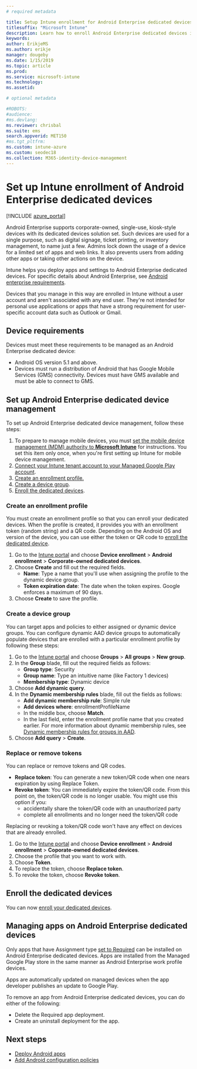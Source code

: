 ```yaml
---
# required metadata

title: Setup Intune enrollment for Android Enterprise dedicated devices
titlesuffix: "Microsoft Intune"
description: Learn how to enroll Android Enterprise dedicated devices in Intune.
keywords:
author: ErikjeMS 
ms.author: erikje
manager: dougeby
ms.date: 1/15/2019
ms.topic: article
ms.prod:
ms.service: microsoft-intune
ms.technology:
ms.assetid: 

# optional metadata

#ROBOTS:
#audience:
#ms.devlang:
ms.reviewer: chrisbal
ms.suite: ems
search.appverid: MET150
#ms.tgt_pltfrm:
ms.custom: intune-azure
ms.custom: seodec18
ms.collection: M365-identity-device-management
---
```


# Set up Intune enrollment of Android Enterprise dedicated devices

[!INCLUDE [azure_portal](./includes/azure_portal.md)]

Android Enterprise supports corporate-owned, single-use, kiosk-style devices with its dedicated devices solution set. Such devices are used for a single purpose, such as digital signage, ticket printing, or inventory management, to name just a few. Admins lock down the usage of a device for a limited set of apps and web links. It also prevents users from adding other apps or taking other actions on the device.

Intune helps you deploy apps and settings to Android Enterprise dedicated devices. For specific details about Android Enterprise, see [Android enterprise requirements](https://support.google.com/work/android/answer/6174145?hl=en&ref_topic=6151012).

Devices that you manage in this way are enrolled in Intune without a user account and aren't associated with any end user. They're not intended for personal use applications or apps that have a strong requirement for user-specific account data such as Outlook or Gmail.

## Device requirements

Devices must meet these requirements to be managed as an Android Enterprise dedicated device:

- Android OS version 5.1 and above.
- Devices must run a distribution of Android that has Google Mobile Services (GMS) connectivity. Devices must have GMS available and must be able to connect to GMS.

## Set up Android Enterprise dedicated device management

To set up Android Enterprise dedicated device management, follow these steps:

1. To prepare to manage mobile devices, you must [set the mobile device management (MDM) authority to **Microsoft Intune**](mdm-authority-set.md) for instructions. You set this item only once, when you're first setting up Intune for mobile device management.
2. [Connect your Intune tenant account to your Managed Google Play account](connect-intune-android-enterprise.md).
3. [Create an enrollment profile.](#create-an-enrollment-profile)
4. [Create a device group](#create-a-device-group).
5. [Enroll the dedicated devices](#enroll-the-dedicated-devices).

### Create an enrollment profile

You must create an enrollment profile so that you can enroll your dedicated devices. When the profile is created, it provides you with an enrollment token (random string) and a QR code. Depending on the Android OS and version of the device, you can use either the token or QR code to [enroll the dedicated device](#enroll-the-dedicated-devices).

1. Go to the [Intune portal](https://portal.azure.com) and choose **Device enrollment** > **Android enrollment** > **Corporate-owned dedicated devices**.
2. Choose **Create** and fill out the required fields.
    - **Name**: Type a name that you'll use when assigning the profile to the dynamic device group.
    - **Token expiration date**: The date when the token expires. Google enforces a maximum of 90 days.
3. Choose **Create** to save the profile.

### Create a device group

You can target apps and policies to either assigned or dynamic device groups. You can configure dynamic AAD device groups to automatically populate devices that are enrolled with a particular enrollment profile by following these steps:

1. Go to the [Intune portal](https://portal.azure.com) and choose **Groups** > **All groups** > **New group**.
2. In the **Group** blade, fill out the required fields as follows:
    - **Group type**: Security
    - **Group name**: Type an intuitive name (like Factory 1 devices)
    - **Membership type**: Dynamic device
3. Choose **Add dynamic query**.
4. In the **Dynamic membership rules** blade, fill out the fields as follows:
    - **Add dynamic membership rule**: Simple rule
    - **Add devices where**: enrollmentProfileName
    - In the middle box, choose **Match**.
    - In the last field, enter the enrollment profile name that you created earlier.
    For more information about dynamic membership rules, see [Dynamic membership rules for groups in AAD](https://docs.microsoft.com/azure/active-directory/users-groups-roles/groups-dynamic-membership). 
5. Choose **Add query** > **Create**.

### Replace or remove tokens

You can replace or remove tokens and QR codes.

- **Replace token**: You can generate a new token/QR code when one nears expiration by using Replace Token.
- **Revoke token**: You can immediately expire the token/QR code. From this point on, the token/QR code is no longer usable. You might use this option if you:
    - accidentally share the token/QR code with an unauthorized party
    - complete all enrollments and no longer need the token/QR code

Replacing or revoking a token/QR code won't have any effect on devices that are already enrolled.

1. Go to the [Intune portal](https://portal.azure.com) and choose **Device enrollment** > **Android enrollment** > **Coporate-owned dedicated devices**.
2. Choose the profile that you want to work with.
3. Choose **Token**.
4. To replace the token, choose **Replace token**.
5. To revoke the token, choose **Revoke token**.

## Enroll the dedicated devices

You can now [enroll your dedicated devices](android-dedicated-devices-fully-managed-enroll.md).

## Managing apps on Android Enterprise dedicated devices

Only apps that have Assignment type [set to Required](apps-deploy.md#assign-an-app) can be installed on Android Enterprise dedicated devices. Apps are installed from the Managed Google Play store in the same manner as Android Enterprise work profile devices.

Apps are automatically updated on managed devices when the app developer publishes an update to Google Play.

To remove an app from Android Enterprise dedicated devices, you can do either of the following:
-   Delete the Required app deployment.
-   Create an uninstall deployment for the app.

## Next steps
- [Deploy Android apps](apps-deploy.md)
- [Add Android configuration policies](device-profiles.md)
